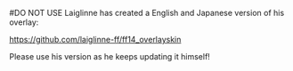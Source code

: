 #DO NOT USE
Laiglinne has created a English and Japanese version of his overlay:

https://github.com/laiglinne-ff/ff14_overlayskin

Please use his version as he keeps updating it himself!

